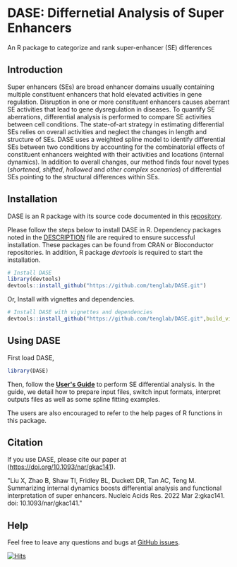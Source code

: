 # DASE: Differnetial Analysis of Super Enhancers
An R package to categorize and rank super-enhancer (SE) differences

## Introduction
Super enhancers (SEs) are broad enhancer domains usually containing multiple constituent enhancers that 
hold elevated activities in gene regulation. Disruption in one or more constituent enhancers causes 
aberrant SE activities that lead to gene dysregulation in diseases. To quantify SE aberrations, 
differential analysis is performed to compare SE activities between cell conditions. The state-of-art 
strategy in estimating differential SEs relies on overall activities and neglect the changes in length 
and structure of SEs. DASE uses a weighted spline model to identify differential SEs between two conditions 
by accounting for the combinatorial effects of constituent enhancers weighted with their activities
and locations (internal dynamics). In addition to overall changes, our method finds four novel types 
(*shortened*, *shifted*, *hollowed* and *other complex scenarios*) of differential SEs pointing to the 
structural differences within SEs.

## Installation

DASE is an R package with its source code documented in this [repository](https://github.com/tenglab/DASE).

Please follow the steps below to install DASE in R. Dependency packages noted in the 
[DESCRIPTION](https://github.com/tenglab/DASE/blob/master/DESCRIPTION) file are required to ensure successful
installation. These packages can be found from CRAN or Bioconductor repositories. In addition, 
R package *devtools* is required to start the installation.

```R
# Install DASE
library(devtools)
devtools::install_github("https://github.com/tenglab/DASE.git")
```

Or, Install with vignettes and dependencies.

```R
# Install DASE with vignettes and dependencies
devtools::install_github("https://github.com/tenglab/DASE.git",build_vignettes = TRUE)
```

## Using DASE
First load DASE,
```R
library(DASE)
```

Then, follow the [**User's Guide**](https://github.com/tenglab/DASE/blob/master/DASE_guide.pdf) 
to perform SE differential analysis. In the guide, we detail how to prepare input files, switch input 
formats, interpret outputs files as well as some spline fitting examples.

The users are also encouraged to refer to the help pages of R functions in this package. 

## Citation
If you use DASE, please cite our paper at (https://doi.org/10.1093/nar/gkac141).

"Liu X, Zhao B, Shaw TI, Fridley BL, Duckett DR, Tan AC, Teng M. Summarizing internal dynamics boosts differential analysis and functional interpretation of super enhancers. Nucleic Acids Res. 2022 Mar 2:gkac141. doi: 10.1093/nar/gkac141."

## Help
Feel free to leave any questions and bugs at [GitHub issues](https://github.com/tenglab/DASE/issues).

[![Hits](https://hits.seeyoufarm.com/api/count/incr/badge.svg?url=https%3A%2F%2Fgithub.com%2Ftenglab%2FDASE&count_bg=%2379C83D&title_bg=%23555555&icon=&icon_color=%23E7E7E7&title=hits&edge_flat=false)](https://hits.seeyoufarm.com)
